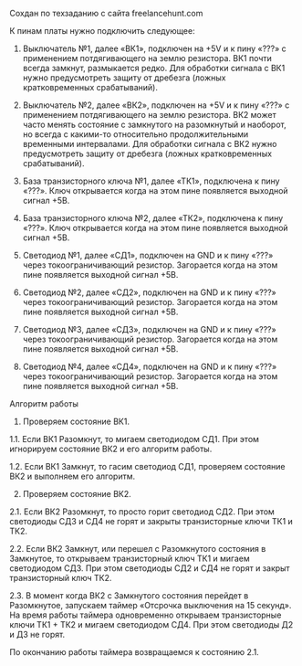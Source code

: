 Сохдан по техзаданию с сайта freelancehunt.com

К пинам платы нужно подключить следующее:

1. Выключатель №1, далее «ВК1», подключен на +5V и к пину «???» с применением потдягивающего на землю резистора.
ВК1 почти всегда замкнут, размыкается редко.
Для обработки сигнала с ВК1 нужно предусмотреть защиту от дребезга (ложных кратковременных срабатываний). 

2. Выключатель №2, далее «ВК2», подключен на +5V и к пину «???» с применением потдягивающего на землю резистора.
ВК2 может часто менять состояние с замкнутого на разомкнутый и наоборот, но всегда с какими-то относительно продолжительными временными интервалами.
Для обработки сигнала с ВК2 нужно предусмотреть защиту от дребезга (ложных кратковременных срабатываний).

3. База транзисторного ключа №1, далее «ТК1», подключена к пину «???».
Ключ открывается когда на этом пине появляется выходной сигнал +5В.

4. База транзисторного ключа №2, далее «ТК2», подключена к пину «???».
Ключ открывается когда на этом пине появляется выходной сигнал +5В.

5. Светодиод №1, далее «CД1», подключен на GND и к пину «???» через токоограничивающий резистор.
Загорается когда на этом пине появляется выходной сигнал +5В.

6. Светодиод №2, далее «CД2», подключен на GND и к пину «???» через токоограничивающий резистор.
Загорается когда на этом пине появляется выходной сигнал +5В.

7. Светодиод №3, далее «CД3», подключен на GND и к пину «???» через токоограничивающий резистор.
Загорается когда на этом пине появляется выходной сигнал +5В.

8. Светодиод №4, далее «CД4», подключен на GND и к пину «???» через токоограничивающий резистор.
Загорается когда на этом пине появляется выходной сигнал +5В.

Алгоритм работы

1. Проверяем состояние ВК1.

1.1. Если ВК1 Разомкнут, то мигаем светодиодом CД1. При этом игнорируем состояние ВК2 и его алгоритм работы.

1.2. Если ВК1 Замкнут, то гасим светодиод CД1, проверяем состояние ВК2 и выполняем его алгоритм.

2. Проверяем состояние ВК2.

2.1. Если ВК2 Разомкнут, то просто горит светодиод СД2. При этом светодиоды СД3 и СД4 не горят и закрыты транзисторные ключи ТК1 и ТК2.

2.2. Если ВК2 Замкнут, или перешел с Разомкнутого состояния в Замкнутое, то открываем транзисторный ключ ТК1 и мигаем светодиодом СД3. При этом светодиоды СД2 и СД4 не горят и закрыт транзисторный ключ ТК2. 

2.3. В момент когда ВК2 с Замкнутого состояния перейдет в Разомкнутое, запускаем таймер «Отсрочка выключения на 15 секунд». 
На время работы таймера одновременно открываем транзисторные ключи ТК1 + ТК2 и мигаем светодиодом СД4. При этом светодиоды Д2 и Д3 не горят.

По окончанию работы таймера возвращаемся к состоянию 2.1.
